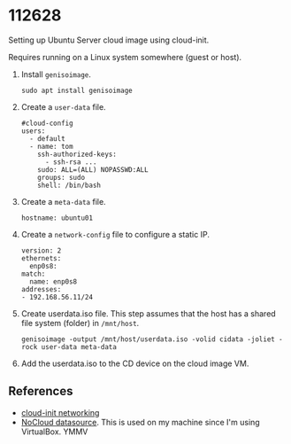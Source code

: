 # 112628
Setting up Ubuntu Server cloud image using cloud-init.

Requires running on a Linux system somewhere (guest or host).

1. Install `genisoimage`.
    ```shell
    sudo apt install genisoimage
    ```

2. Create a `user-data` file.

    ```shell
    #cloud-config
	users:
	  - default
	  - name: tom
		ssh-authorized-keys:
          - ssh-rsa ...
		sudo: ALL=(ALL) NOPASSWD:ALL
		groups: sudo
		shell: /bin/bash
    ```

3. Create a `meta-data` file.

	```shell
	hostname: ubuntu01
	```

5. Create a `network-config` file to configure a static IP.

    ```shell
    version: 2
    ethernets:
      enp0s8:
	match:
	  name: enp0s8
	addresses:
	- 192.168.56.11/24	
    ```

4. Create userdata.iso file. This step assumes that the host has a shared file system (folder) in `/mnt/host`.

	```shell
	genisoimage -output /mnt/host/userdata.iso -volid cidata -joliet -rock user-data meta-data
	```

5. Add the userdata.iso to the CD device on the cloud image VM.

## References

* [cloud-init networking](https://cloudinit.readthedocs.io/en/latest/topics/network-config.html) 
* [NoCloud datasource](https://cloudinit.readthedocs.io/en/latest/topics/datasources/nocloud.html). This is used on my machine since I'm using VirtualBox. YMMV
 
